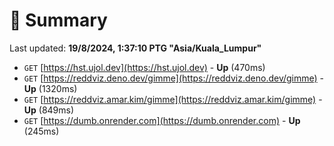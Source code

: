 # 📖 Summary
Last updated: **19/8/2024, 1:37:10 PTG "Asia/Kuala_Lumpur"**

- `GET` [https://hst.ujol.dev](https://hst.ujol.dev) - **Up** (470ms)
- `GET` [https://reddviz.deno.dev/gimme](https://reddviz.deno.dev/gimme) - **Up** (1320ms)
- `GET` [https://reddviz.amar.kim/gimme](https://reddviz.amar.kim/gimme) - **Up** (849ms)
- `GET` [https://dumb.onrender.com](https://dumb.onrender.com) - **Up** (245ms)
